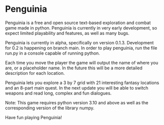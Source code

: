 # Penguinia

Penguinia is a free and open source text-based exploration and combat game made in python. Penguinia is currently in very early development, so expect limited playability and features, as well as many bugs.

Penguinia is currently in alpha, specifically on version 0.1.3. Development for 0.2 is happening on branch main. In order to play penguinia, run the file run.py in a console capable of running python.

Each time you move the player the game will output the name of where you are, or a placeholder name. In the future this will be a more detailed description for each location.

Penguinia lets you explore a 3 by 7 grid with 21 interesting fantasy locations and an 8-part main quest. In the next update you will be able to switch weapons and read long, complex and fun dialogues.

Note: This game requires python version 3.10 and above as well as the corresponding version of the library numpy.

Have fun playing Penguinia!
